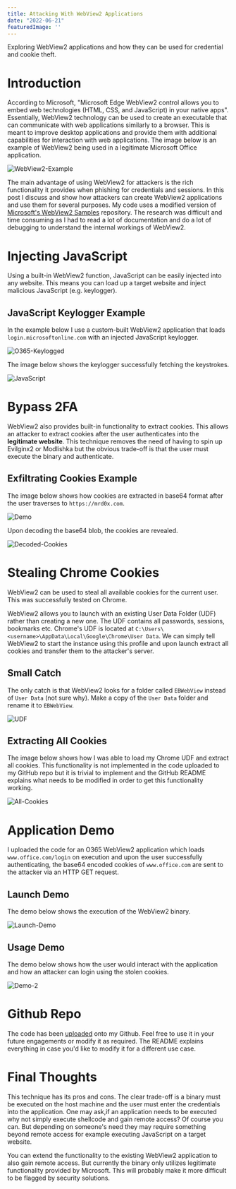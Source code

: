 ```yaml
---
title: Attacking With WebView2 Applications
date: "2022-06-21"
featuredImage: ''
---
```


Exploring WebView2 applications and how they can be used for credential and cookie theft.<!-- end --> 

# Introduction

According to Microsoft, "Microsoft Edge WebView2 control allows you to embed web technologies (HTML, CSS, and JavaScript) in your native apps". Essentially, WebView2 technology can be used to create an executable that can communicate with web applications similarly to a browser. This is meant to improve desktop applications and provide them with additional capabilities for interaction with web applications. The image below is an example of WebView2 being used in a legitimate Microsoft Office application.

![WebView2-Example](./webview2-example.png)

The main advantage of using WebView2 for attackers is the rich functionality it provides when phishing for credentials and sessions. In this post I discuss and show how attackers can create WebView2 applications and use them for several purposes. My code uses a modified version of <a href="https://github.com/MicrosoftEdge/WebView2Samples" target="_blank">Microsoft's WebView2 Samples</a> repository. The research was difficult and time consuming as I had to read a lot of documentation and do a lot of debugging to understand the internal workings of WebView2.

# Injecting JavaScript

Using a built-in WebView2 function, JavaScript can be easily injected into any website. This means you can load up a target website and inject malicious JavaScript (e.g. keylogger).

## JavaScript Keylogger Example

In the example below I use a custom-built WebView2 application that loads ```login.microsoftonline.com``` with an injected JavaScript keylogger.

![O365-Keylogged](./js-1.png)

The image below shows the keylogger successfully fetching the keystrokes.

![JavaScript](./js.png)

# Bypass 2FA

WebView2 also provides built-in functionality to extract cookies. This allows an attacker to extract cookies after the user authenticates into the **legitimate website**. This technique removes the need of having to spin up Evilginx2 or Modlishka but the obvious trade-off is that the user must execute the binary and authenticate.

## Exfiltrating Cookies Example

The image below shows how cookies are extracted in base64 format after the user traverses to ```https://mrd0x.com```.

![Demo](./demo.gif)

Upon decoding the base64 blob, the cookies are revealed.

![Decoded-Cookies](./decoded-cookies.png)

# Stealing Chrome Cookies

WebView2 can be used to steal all available cookies for the current user. This was successfully tested on Chrome.

WebView2 allows you to launch with an existing User Data Folder (UDF) rather than creating a new one. The UDF contains all passwords, sessions, bookmarks etc. Chrome's UDF is located at ```C:\Users\<username>\AppData\Local\Google\Chrome\User Data```. We can simply tell WebView2 to start the instance using this profile and upon launch extract all cookies and transfer them to the attacker's server.

## Small Catch

The only catch is that WebView2 looks for a folder called ```EBWebView``` instead of ```User Data``` (not sure why). Make a copy of the ```User Data``` folder and rename it to ```EBWebView```.

![UDF](./UDF.png)

## Extracting All Cookies

The image below shows how I was able to load my Chrome UDF and extract all cookies. This functionality is not implemented in the code uploaded to my GitHub repo but it is trivial to implement and the GitHub README explains what needs to be modified in order to get this functionality working.

![All-Cookies](./all-cookies.png)

# Application Demo

I uploaded the code for an O365 WebView2 application which loads ```www.office.com/login``` on execution and upon the user successfully authenticating, the base64 encoded cookies of ```www.office.com``` are sent to the attacker via an HTTP GET request.

## Launch Demo

The demo below shows the execution of the WebView2 binary.

![Launch-Demo](./launch.gif)

## Usage Demo

The demo below shows how the user would interact with the application and how an attacker can login using the stolen cookies.

![Demo-2](./demo2.gif)


# Github Repo

The code has been <a href="https://github.com/mrd0x/WebView2-Cookie-Stealer" target="_blank">uploaded</a> onto my Github. Feel free to use it in your future engagements or modify it as required. The README explains everything in case you'd like to modify it for a different use case.


# Final Thoughts

This technique has its pros and cons. The clear trade-off is a binary must be executed on the host machine and the user must enter the credentials into the application. One may ask,if an application needs to be executed why not simply execute shellcode and gain remote access? Of course you can. But depending on someone's need they may require something beyond remote access for example executing JavaScript on a target website.

You can extend the functionality to the existing WebView2 application to also gain remote access. But currently the binary only utilizes legitimate functionality provided by Microsoft. This will probably make it more difficult to be flagged by security solutions.